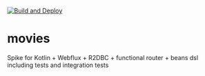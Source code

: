 [![Build and Deploy](https://github.com/sujeet100/movies/actions/workflows/gradle.yml/badge.svg?branch=main)](https://github.com/sujeet100/movies/actions/workflows/gradle.yml)

# movies
Spike for Kotlin + Webflux + R2DBC + functional router + beans dsl including tests and integration tests
